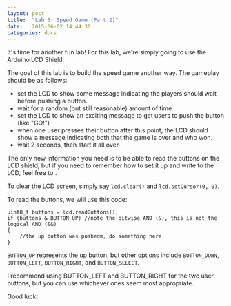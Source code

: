 ```yaml
---
layout: post
title:  "Lab 6: Speed Game (Part 2)"
date:   2015-06-02 14:44:30
categories: docs
---
```


It's time for another fun lab! For this lab, we're simply going to use the Arduino LCD Shield.

The goal of this lab is to build the speed game another way. The gameplay should be as follows:
- set the LCD to show some message indicating the players should wait before pushing a button.
- wait for a random (but still reasonable) amount of time
- set the LCD to show an exciting message to get users to push the button (like "GO!")
- when one user presses their button after this point, the LCD should show a message indicating both that the game is over and who won.
- wait 2 seconds, then start it all over.

The only new information you need is to be able to read the buttons on the LCD shield, but if you need to remember how to set it up and write to the LCD, feel free to .

To clear the LCD screen, simply say `lcd.clear()` and `lcd.setCursor(0, 0)`.

To read the buttons, we will use this code:

    uint8_t buttons = lcd.readButtons();
    if (buttons & BUTTON_UP) //note the bitwise AND (&), this is not the logical AND (&&)
    {
    	//the up button was pushedm, do something here.
    }

`BUTTON_UP` represents the up button, but other options include `BUTTON_DOWN`, `BUTTON_LEFT`, `BUTTON_RIGHT`, and `BUTTON_SELECT`.

I recommend using BUTTON_LEFT and BUTTON_RIGHT for the two user buttons, but you can use whichever ones seem most appropriate.

Good luck!